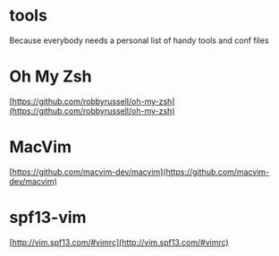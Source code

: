 # tools
Because everybody needs a personal list of handy tools and conf files

# Oh My Zsh
[https://github.com/robbyrussell/oh-my-zsh](https://github.com/robbyrussell/oh-my-zsh)

# MacVim
[https://github.com/macvim-dev/macvim](https://github.com/macvim-dev/macvim)

# spf13-vim
[http://vim.spf13.com/#vimrc](http://vim.spf13.com/#vimrc)